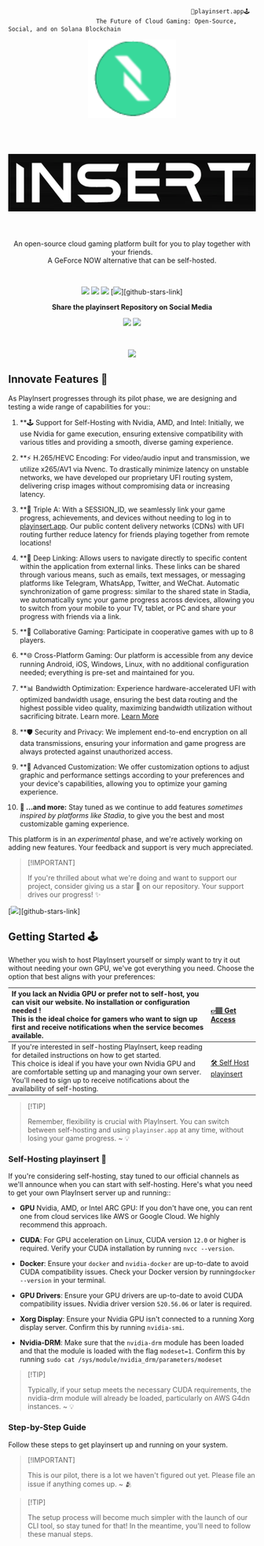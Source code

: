                                                        🌟playinsert.app🕹️
                             The Future of Cloud Gaming: Open-Source, Social, and on Solana Blockchain

<div align="center">
<div>

<a href="https://playinsert.app" >
<img height="160" src="/assets/logo.png">
</a>

</div>

&nbsp;
&nbsp;

<div align="center" >
<h1>
<a href="https://playinsert.app" >
<picture>
  <source media="(prefers-color-scheme: dark)" srcset="/assets/logo-name-white.png">
  <source media="(prefers-color-scheme: light)" srcset="/assets/logo-name-black.png">
  <img alt="playinsert logo name" src="/assets/logo-name-black.png">
</picture>

</a>

</h1>

</div>
&nbsp;
&nbsp;

An open-source cloud gaming platform built for you to play together with your friends. <br/> A GeForce NOW alternative that can be self-hosted.<br/>

</div>

&nbsp;
&nbsp;
 <div align="center" >

[![][github-release-shield]][github-release-link]
[![][discord-shield]][discord-link]
[![][github-license-shield]][github-license-link]
[![][github-stars-shield]][github-stars-link]

**Share the playinsert Repository on Social Media**

[![][share-x-shield]][share-x-link]
[![][share-reddit-shield]][share-reddit-link]

</div>
&nbsp;
&nbsp;

<div align="center" >

[![][image-overview]][website-link]

</div>

## Innovate Features 🚀

As PlayInsert progresses through its pilot phase, we are designing and testing a wide range of capabilities for you::

1. **🕹️ Support for Self-Hosting with Nvidia, AMD, and Intel: Initially, we use Nvidia for game execution, ensuring extensive compatibility with various titles and providing a smooth, diverse gaming experience.

2. **⚡ H.265/HEVC Encoding: For video/audio input and transmission, we utilize x265/AV1 via Nvenc. To drastically minimize latency on unstable networks, we have developed our proprietary UFI routing system, delivering crisp images without compromising data or increasing latency.

3. **🔗 Triple A: With a SESSION_ID, we seamlessly link your game progress, achievements, and devices without needing to log in to [playinsert.app][website-link]. Our public content delivery networks (CDNs) with UFI routing further reduce latency for friends playing together from remote locations!

4. **🔄 Deep Linking: Allows users to navigate directly to specific content within the application from external links. These links can be shared through various means, such as emails, text messages, or messaging platforms like Telegram, WhatsApp, Twitter, and WeChat. Automatic synchronization of game progress: similar to the shared state in Stadia, we automatically sync your game progress across devices, allowing you to switch from your mobile to your TV, tablet, or PC and share your progress with friends via a link.

5. **👥 Collaborative Gaming: Participate in cooperative games with up to 8 players.

6. **🌐 Cross-Platform Gaming: Our platform is accessible from any device running Android, iOS, Windows, Linux, with no additional configuration needed; everything is pre-set and maintained for you.

7. **📊 Bandwidth Optimization: Experience hardware-accelerated UFI with optimized bandwidth usage, ensuring the best data routing and the highest possible video quality, maximizing bandwidth utilization without sacrificing bitrate. Learn more. [Learn More][vmaf-cuda-link]

8. **🛡️ Security and Privacy: We implement end-to-end encryption on all data transmissions, ensuring your information and game progress are always protected against unauthorized access.

9. **🔧 Advanced Customization: We offer customization options to adjust graphic and performance settings according to your preferences and your device's capabilities, allowing you to optimize your gaming experience.

10. **🌟 ...and more:** Stay tuned as we continue to add features _sometimes inspired by platforms like Stadia_, to give you the best and most customizable gaming experience.

This platform is in an _experimental_ phase, and we're actively working on adding new features. Your feedback and support is very much appreciated.

> \[!IMPORTANT]
>
> If you're thrilled about what we're doing and want to support our project, consider giving us a star 🌟 on our repository. Your support drives our progress! ✨


[![][image-star]][github-stars-link]


## Getting Started 🕹️

Whether you wish to host PlayInsert yourself or simply want to try it out without needing your own GPU, we've got everything you need. Choose the option that best aligns with your preferences:

<!-- _You can always alter your choice later without forfeiting game progress_ -->

| If you lack an Nvidia GPU or prefer not to self-host, you can visit our website. No installation or configuration needed ! <br/>This is the ideal choice for gamers who want to sign up first and receive notifications when the service becomes available. | [👉🏽 Get Access][website-link] |
| :---------------------------------------- | :----------------------------------------------------------------------------------------------------------------- |
| If you're interested in self-hosting PlayInsert, keep reading for detailed instructions on how to get started. <br/> This choice is ideal if you have your own Nvidia GPU and are comfortable setting up and managing your own server. You'll need to sign up to receive notifications about the availability of self-hosting. | [🛠️ Self Host playinsert](#self-hosting) |

> \[!TIP]
>
> Remember, flexibility is crucial with PlayInsert. You can switch between self-hosting and using `playinser.app` at any time, without losing your game progress. \~ 💡
<a name="self-hosting"></a>

### Self-Hosting playinsert 🔨

If you're considering self-hosting, stay tuned to our official channels as we'll announce when you can start with self-hosting. Here's what you need to get your own PlayInsert server up and running::

- **GPU** Nvidia, AMD, or Intel ARC GPU: If you don't have one, you can rent one from cloud services like AWS or Google Cloud. We highly recommend this approach.

- **CUDA**: For GPU acceleration on Linux, CUDA version `12.0` or higher is required. Verify your CUDA installation by running `nvcc --version`.

- **Docker**: Ensure your `docker` and `nvidia-docker` are up-to-date to avoid CUDA compatibility issues. Check your Docker version by running`docker --version` in your terminal.

- **GPU Drivers**: Ensure your GPU drivers are up-to-date to avoid CUDA compatibility issues. Nvidia driver version `520.56.06` or later is required.

- **Xorg Display**: Ensure your Nvidia GPU isn't connected to a running Xorg display server. Confirm this by running `nvidia-smi`.

- **Nvidia-DRM**: Make sure that the `nvidia-drm` module has been loaded and that the module is loaded with the flag `modeset=1`. Confirm this by running `sudo cat /sys/module/nvidia_drm/parameters/modeset` 

> \[!TIP]
>
> Typically, if your setup meets the necessary CUDA requirements, the nvidia-drm module will already be loaded, particularly on AWS G4dn instances. \~ 💡

### Step-by-Step Guide

Follow these steps to get playinsert up and running on your system.

> \[!IMPORTANT]
>
> This is our pilot, there is a lot we haven't figured out yet. Please file an issue if anything comes up. \~ 🫂


> \[!TIP]
>
> The setup process will become much simpler with the launch of our CLI tool, so stay tuned for that! In the meantime, you'll need to follow these manual steps.



[github-release-link]: https://github.com/wanjohiryan/netris/releases
[github-release-shield]: https://img.shields.io/github/v/release/wanjohiryan/netris?color=369eff&labelColor=black&logo=github&style=flat-square
[discord-shield]: https://img.shields.io/discord/1080111004698021909?color=5865F2&label=discord&labelColor=black&logo=discord&logoColor=white&style=flat-square
[discord-link]: https://discord.com/invite/Y6etn3qKZ3
[github-license-shield]: https://img.shields.io/github/license/wanjohiryan/netris?color=white&labelColor=black&style=flat-square
[github-license-link]: https://github.com/wanjohiryan/netris/blob/main/LICENSE
[github-stars-shield]: https://img.shields.io/github/stars/wanjohiryan/netris?color=ffcb47&labelColor=black&style=flat-square
[share-x-shield]: https://img.shields.io/badge/-share%20on%20x-black?labelColor=black&logo=x&logoColor=white&style=flat-square
[share-x-link]: https://twitter.com/intent/tweet?text=Hey%2C%20check%20out%20this%20Github%20repository.%20It%20is%20an%20open-source%20self-hosted%20Geforce%20Now%20alternative.&url=https%3A%2F%2Fgithub.com%2Fwanjohiryan%2Fnetris
[share-reddit-shield]: https://img.shields.io/badge/-share%20on%20reddit-black?labelColor=black&logo=reddit&logoColor=white&style=flat-square
[share-reddit-link]: https://www.reddit.com/submit?title=Hey%2C%20check%20out%20this%20Github%20repository.%20It%20is%20an%20open-source%20self-hosted%20Geforce%20Now%20alternative.&url=https%3A%2F%2Fgithub.com%2Fwanjohiryan%2Fnetris
[image-overview]: assets/banner.png
[website-link]: https://playinsert.app
[neko-url]: https://github.com/m1k1o/neko
[image-star]: assets/star-us.png
[moq-github-url]: https://quic.video
[vmaf-cuda-link]: https://developer.nvidia.com/blog/calculating-video-quality-using-nvidia-gpus-and-vmaf-cuda/
